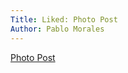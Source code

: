 ```yaml
---
Title: Liked: Photo Post
Author: Pablo Morales
---
```


<a class="u-like-of" href="https://www.ciccarello.me/posts/2023/07/17/denver-car/">Photo Post</a>


